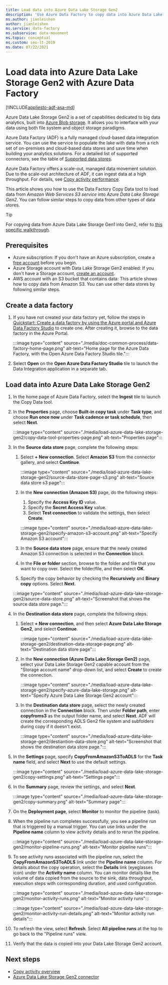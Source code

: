 ```yaml
---
title: Load data into Azure Data Lake Storage Gen2
description: 'Use Azure Data Factory to copy data into Azure Data Lake Storage Gen2'
ms.author: jianleishen
author: jianleishen
ms.service: data-factory
ms.subservice: data-movement
ms.topic: conceptual
ms.custom: seo-lt-2019
ms.date: 07/22/2021
---
```


# Load data into Azure Data Lake Storage Gen2 with Azure Data Factory

[!INCLUDE[appliesto-adf-asa-md](includes/appliesto-adf-asa-md.md)]

Azure Data Lake Storage Gen2 is a set of capabilities dedicated to big data analytics, built into [Azure Blob storage](../storage/blobs/storage-blobs-introduction.md). It allows you to interface with your data using both file system and object storage paradigms.

Azure Data Factory (ADF) is a fully managed cloud-based data integration service. You can use the service to populate the lake with data from a rich set of on-premises and cloud-based data stores and save time when building your analytics solutions. For a detailed list of supported connectors, see the table of [Supported data stores](copy-activity-overview.md#supported-data-stores-and-formats).

Azure Data Factory offers a scale-out, managed data movement solution. Due to the scale-out architecture of ADF, it can ingest data at a high throughput. For details, see [Copy activity performance](copy-activity-performance.md).

This article shows you how to use the Data Factory Copy Data tool to load data from _Amazon Web Services S3 service_ into _Azure Data Lake Storage Gen2_. You can follow similar steps to copy data from other types of data stores.

>[!TIP]
>For copying data from Azure Data Lake Storage Gen1 into Gen2, refer to [this specific walkthrough](load-azure-data-lake-storage-gen2-from-gen1.md).

## Prerequisites

* Azure subscription: If you don't have an Azure subscription, create a [free account](https://azure.microsoft.com/free/) before you begin.
* Azure Storage account with Data Lake Storage Gen2 enabled: If you don't have a Storage account, [create an account](https://portal.azure.com/#create/Microsoft.StorageAccount-ARM).
* AWS account with an S3 bucket that contains data: This article shows how to copy data from Amazon S3. You can use other data stores by following similar steps.

## Create a data factory

1. If you have not created your data factory yet, follow the steps in [Quickstart: Create a data factory by using the Azure portal and Azure Data Factory Studio](quickstart-create-data-factory-portal.md) to create one.  After creating it, browse to the data factory in the Azure Portal.

   :::image type="content" source="./media/doc-common-process/data-factory-home-page.png" alt-text="Home page for the Azure Data Factory, with the Open Azure Data Factory Studio tile.":::

5. Select **Open** on the **Open Azure Data Factory Studio** tile to launch the Data Integration application in a separate tab.

## Load data into Azure Data Lake Storage Gen2

1. In the home page of Azure Data Factory, select the **Ingest** tile to launch the Copy Data tool.

2. In the **Properties** page, choose **Built-in copy task** under **Task type**, and choose **Run once now** under **Task cadence or task schedule**, then select **Next**.

    :::image type="content" source="./media/load-azure-data-lake-storage-gen2/copy-data-tool-properties-page.png" alt-text="Properties page":::
3. In the **Source data store** page, complete the following steps:
    1. Select **+ New connection**. Select **Amazon S3** from the connector gallery, and select **Continue**.
	
    	:::image type="content" source="./media/load-azure-data-lake-storage-gen2/source-data-store-page-s3.png" alt-text="Source data store s3 page":::
	
    1. In the **New connection (Amazon S3)** page, do the following steps:

        1. Specify the **Access Key ID** value.
        1. Specify the **Secret Access Key** value.
        1. Select **Test connection** to validate the settings, then select **Create**.
    
          :::image type="content" source="./media/load-azure-data-lake-storage-gen2/specify-amazon-s3-account.png" alt-text="Specify Amazon S3 account":::

    1. In the **Source data store** page, ensure that the newly created Amazon S3 connection is selected in the **Connection** block. 
    1. In the **File or folder** section, browse to the folder and file that you want to copy over. Select the folder/file, and then select **OK**.
    1. Specify the copy behavior by checking the **Recursively** and **Binary copy** options. Select **Next**.

    :::image type="content" source="./media/load-azure-data-lake-storage-gen2/source-data-store.png" alt-text="Screenshot that shows the source data store page.":::
	
4. In the **Destination data store** page, complete the following steps.
    1. Select **+ New connection**, and then select **Azure Data Lake Storage Gen2**, and select **Continue**.

        :::image type="content" source="./media/load-azure-data-lake-storage-gen2/destination-data-storage-page.png" alt-text="Destination data store page":::
    
    1. In the **New connection (Azure Data Lake Storage Gen2)** page, select your Data Lake Storage Gen2 capable account from the "Storage account name" drop-down list, and select **Create** to create the connection. 

        :::image type="content" source="./media/load-azure-data-lake-storage-gen2/specify-azure-data-lake-storage.png" alt-text="Specify Azure Data Lake Storage Gen2 account":::

    1. In the **Destination data store** page, select the newly created connection in the **Connection** block. Then under **Folder path**, enter **copyfroms3** as the output folder name, and select **Next**. ADF will create the corresponding ADLS Gen2 file system and subfolders during copy if it doesn't exist.

        :::image type="content" source="./media/load-azure-data-lake-storage-gen2/destiantion-data-store.png" alt-text="Screenshot that shows the destination data store page.":::   
    
5. In the **Settings** page, specify **CopyFromAmazonS3ToADLS** for the **Task name** field, and select **Next** to use the default settings.

    :::image type="content" source="./media/load-azure-data-lake-storage-gen2/copy-settings.png" alt-text="Settings page":::

6. In the **Summary** page, review the settings, and select **Next**.

    :::image type="content" source="./media/load-azure-data-lake-storage-gen2/copy-summary.png" alt-text="Summary page":::

7. On the **Deployment page**, select **Monitor** to monitor the pipeline (task). 
 
8. When the pipeline run completes successfully, you see a pipeline run that is triggered by a manual trigger. You can use links under the **Pipeline name** column to view activity details and to rerun the pipeline.

    :::image type="content" source="./media/load-azure-data-lake-storage-gen2/monitor-pipeline-runs.png" alt-text="Monitor pipeline runs":::

9. To see activity runs associated with the pipeline run, select the **CopyFromAmazonS3ToADLS** link under the **Pipeline name** column. For details about the copy operation, select the **Details** link (eyeglasses icon) under the **Activity name** column. You can monitor details like the volume of data copied from the source to the sink, data throughput, execution steps with corresponding duration, and used configuration.
 
    :::image type="content" source="./media/load-azure-data-lake-storage-gen2/monitor-activity-runs.png" alt-text="Monitor activity runs":::
    
    :::image type="content" source="./media/load-azure-data-lake-storage-gen2/monitor-activity-run-details.png" alt-text="Monitor activity run details":::

10. To refresh the view, select **Refresh**. Select **All pipeline runs** at the top to go back to the "Pipeline runs" view.

11. Verify that the data is copied into your Data Lake Storage Gen2 account.

## Next steps

* [Copy activity overview](copy-activity-overview.md)
* [Azure Data Lake Storage Gen2 connector](connector-azure-data-lake-storage.md)
